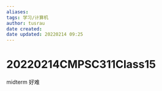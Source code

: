 ```yaml
---
aliases: 
tags: 学习/计算机
author: tusrau
date created: 
date updated: 20220214 09:25
---
```


# 20220214CMPSC311Class15
midterm
好难
